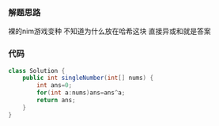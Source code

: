### 解题思路
裸的nim游戏变种
不知道为什么放在哈希这块
直接异或和就是答案
### 代码

```java
class Solution {
    public int singleNumber(int[] nums) {
        int ans=0;
        for(int a:nums)ans=ans^a;
        return ans;
    }
}
```
